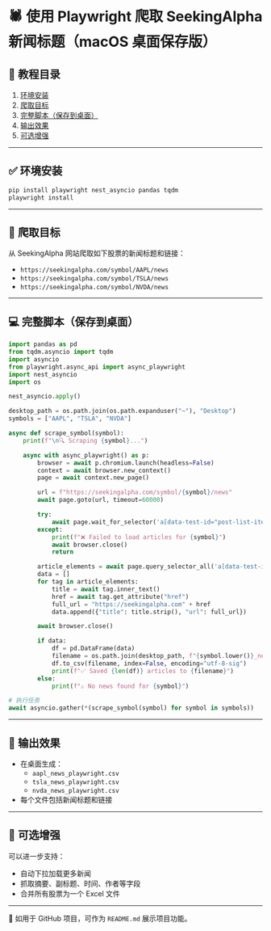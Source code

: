 
# 🕷️ 使用 Playwright 爬取 SeekingAlpha 新闻标题（macOS 桌面保存版）

## 📌 教程目录

1. [环境安装](#环境安装)
2. [爬取目标](#爬取目标)
3. [完整脚本（保存到桌面）](#完整脚本保存到桌面)
4. [输出效果](#输出效果)
5. [可选增强](#可选增强)

---

## ✅ 环境安装

```bash
pip install playwright nest_asyncio pandas tqdm
playwright install
```

---

## 🎯 爬取目标

从 SeekingAlpha 网站爬取如下股票的新闻标题和链接：

- `https://seekingalpha.com/symbol/AAPL/news`
- `https://seekingalpha.com/symbol/TSLA/news`
- `https://seekingalpha.com/symbol/NVDA/news`

---

## 💻 完整脚本（保存到桌面）

```python
import pandas as pd
from tqdm.asyncio import tqdm
import asyncio
from playwright.async_api import async_playwright
import nest_asyncio
import os

nest_asyncio.apply()

desktop_path = os.path.join(os.path.expanduser("~"), "Desktop")
symbols = ["AAPL", "TSLA", "NVDA"]

async def scrape_symbol(symbol):
    print(f"\n🔍 Scraping {symbol}...")

    async with async_playwright() as p:
        browser = await p.chromium.launch(headless=False)
        context = await browser.new_context()
        page = await context.new_page()

        url = f"https://seekingalpha.com/symbol/{symbol}/news"
        await page.goto(url, timeout=60000)

        try:
            await page.wait_for_selector('a[data-test-id="post-list-item-title"]', timeout=15000)
        except:
            print(f"❌ Failed to load articles for {symbol}")
            await browser.close()
            return

        article_elements = await page.query_selector_all('a[data-test-id="post-list-item-title"]')
        data = []
        for tag in article_elements:
            title = await tag.inner_text()
            href = await tag.get_attribute("href")
            full_url = "https://seekingalpha.com" + href
            data.append({"title": title.strip(), "url": full_url})

        await browser.close()

        if data:
            df = pd.DataFrame(data)
            filename = os.path.join(desktop_path, f"{symbol.lower()}_news_playwright.csv")
            df.to_csv(filename, index=False, encoding="utf-8-sig")
            print(f"✅ Saved {len(df)} articles to {filename}")
        else:
            print(f"⚠️ No news found for {symbol}")

# 执行任务
await asyncio.gather(*(scrape_symbol(symbol) for symbol in symbols))
```

---

## 📁 输出效果

- 在桌面生成：
  - `aapl_news_playwright.csv`
  - `tsla_news_playwright.csv`
  - `nvda_news_playwright.csv`
- 每个文件包括新闻标题和链接

---

## 🔧 可选增强

可以进一步支持：

- 自动下拉加载更多新闻
- 抓取摘要、副标题、时间、作者等字段
- 合并所有股票为一个 Excel 文件

---

📘 如用于 GitHub 项目，可作为 `README.md` 展示项目功能。
